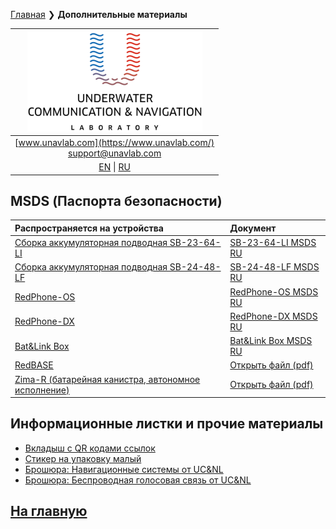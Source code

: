 [Главная](/README_RU) ❯ **Дополнительные материалы**

| ![logo](/documentation/sm_logo.png) |
| :---: |
| [www.unavlab.com](https://www.unavlab.com/) <br/> [support@unavlab.com](mailto:support@unavlab.com) |
| [EN](misc_en.md) \| [RU](misc_ru.md) |

## MSDS (Паспорта безопасности)

| Распространяется на устройства | Документ |
| :--- | :--- |
| [Сборка аккумуляторная подводная SB-23-64-LI](/documentation/RU/Accessories/Sub_batteries_ru.md) | [SB-23-64-LI MSDS RU](/documentation/RU/Misc/SB_23_64_LI_MSDS_ru.md) |
| [Сборка аккумуляторная подводная SB-24-48-LF](/documentation/RU/Accessories/Sub_batteries_ru.md) | [SB-24-48-LF MSDS RU](/documentation/RU/Misc/SB_24_48_LF_MSDS_ru.md) |
| [RedPhone-OS](/documentation/RU/RedPhone/RedPhone_OS_Specification_ru.md) | [RedPhone-OS MSDS RU](/documentation/RU/Misc/RedPhone_OS_MSDS_ru.md) |
| [RedPhone-DX](/documentation/RU/RedPhone/RedPhone_DX_Specification_ru.md) | [RedPhone-DX MSDS RU](/documentation/RU/Misc/RedPhone_DX_MSDS_ru.md) |
| [Bat&Link Box](/documentation/RU/Zima/Bat_n_link_box_Specification_ru.md) | [Bat&Link Box MSDS RU](/documentation/RU/Misc/BatLinkBox_MSDS_ru.md) |
| [RedBASE](/documentation/RU/RedWAVE/RedBASE_Specification_ru.md) | [Открыть файл \(pdf\)](\documentation\msds_delta12v4_5ah.pdf) |
| [Zima-R (батарейная канистра, автономное исполнение)](/documentation/RU/Zima/Zima_R_Specification_ru.md) | [Открыть файл \(pdf\)](\documentation\material-safety-datasheet-nimh-batteries-ru-material-safety-datasheet.pdf) |


## Информационные листки и прочие материалы
* [Вкладыш с QR кодами ссылок](/documentation/RU/Misc/l2c.md)
* [Стикер на упаковку малый](/documentation/RU/Misc/package_sticker.md)
* [Брошюра: Навигационные системы от UC&NL](/documentation/RU/Misc/ucnl_nav_systems_brochure_ru.md)
* [Брошюра: Беспроводная голосовая связь от UC&NL](/documentation/RU/Misc/ucnl_wireless_voice_ru.md)

## [На главную](README_RU.md)
